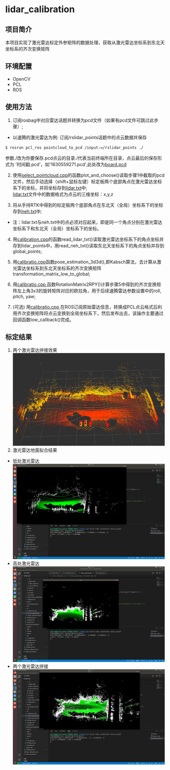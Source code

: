 # lidar_calibration

## 项目简介
本项目实现了激光雷达标定外参矩阵的数据处理，获取从激光雷达坐标系到东北天坐标系的齐次变换矩阵

## 环境配置
* OpenCV
* PCL
* ROS

## 使用方法
1. 订阅rosbag中对应雷达话题并转换为pcd文件（如果有pcd文件可跳过此步骤）;<br>
* 以速腾的激光雷达为例: 订阅/rslidar_points话题中的点云数据并保存

``` bash
$ rosrun pcl_ros pointcloud_to_pcd /input:=/rslidar_points ./
```
参数./改为你要保存.pcd点云的目录./代表当前终端所在目录，点云最后的保存形式为 '时间戳.pcd'，如'1630559271.pcd',此处改为[board.pcd](data/board.pcd)<br>

2. 使用[select_pointcloud.cpp](src/select_pointcloud.cpp)的函数plot_and_choose()读取步骤1中截取的pcd文件，然后手动选择（shift+鼠标左键）标定板两个底部角点在激光雷达坐标系下的坐标，并将坐标存到[lidar.txt](data/lidar.txt)中;<br>
[lidar.txt](data/lidar.txt)文件中的数据格式为点云的三维坐标：x,y,z<br>

3. 将从手持RTK中得到的标定板两个底部角点在东北天（全局）坐标系下的坐标存到[neh.txt](data/neh.txt)中;
* 注：lidar.txt与neh.txt中的点必须对应起来，即是同一个角点分别在激光雷达坐标系下和东北天（全局）坐标系下的坐标。

4. 用[calibration.cpp](src/calibration.cpp)的函数read_lidar_txt()读取激光雷达坐标系下的角点坐标并存到lidar_points中，用read_neh_txt()读取东北天坐标系下的角点坐标并存到global_points;

5. 用[calibratio.cpp](src/calibration.cpp)函数pose_estimation_3d3d(),即Kabsch算法，去计算从激光雷达坐标系到东北天坐标系的齐次变换矩阵transformation_matrix_low_to_global;

6. 用[calibratio.cpp ](src/calibration.cpp)函数RotationMatrix2RPY()计算步骤5中得到的齐次变换矩阵左上角3x3的旋转矩阵对应的欧拉角，用于后续速腾雷达参数设置中的roll, pitch, yaw;

7. (可选) 用[calibratio.cpp ](src/calibration.cpp)在ROS订阅原始雷达信息，转换成PCL点云格式后利用齐次变换矩阵将点云变换到全局坐标系下，然后发布出去，该操作主要通过回调函数low_callback()完成。

## 标定结果
1. 两个激光雷达拼接效果
![](image/merge.png)
2. 激光雷达地面拟合结果
* 低处激光雷达
![](image/low_lidar_ransac.png)
* 高处激光雷达
![](image/high_lidar_ransac.png)
* 两个激光雷达拼接
![](image/two_lidars_ransac.png)